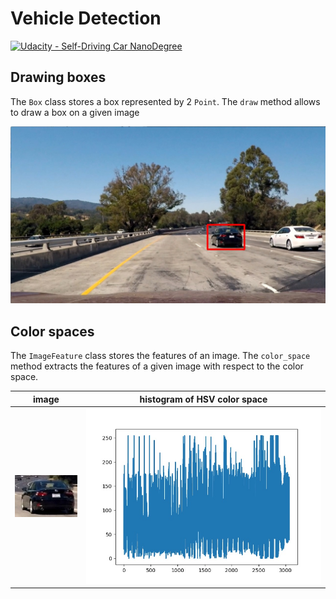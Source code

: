 # Vehicle Detection
[![Udacity - Self-Driving Car NanoDegree](https://s3.amazonaws.com/udacity-sdc/github/shield-carnd.svg)](http://www.udacity.com/drive)


## Drawing boxes

The `Box` class stores a box represented by 2 `Point`. The `draw` method allows to draw a box on a given image

![Draw a box][draw_box]

## Color spaces

The `ImageFeature` class stores the features of an image. The `color_space` method extracts the features of a given image with respect to the color space. 

|image|histogram of HSV color space|
|-----|----------------------------|
|![cropped_black_car]|![color_space]|


[//]: # (Image References)
[draw_box]: ./output_images/draw_box.jpg "Drawing a box"
[cropped_black_car]: ./output_images/cropped_black_car.jpg "Black car"
[color_space]: ./output_images/color_space.jpg "Color space features"